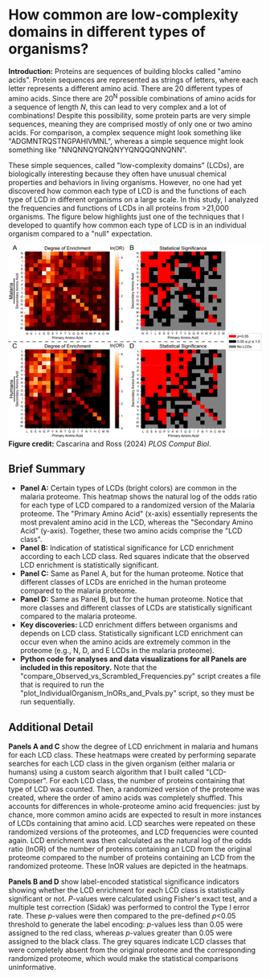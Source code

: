 # How common are low-complexity domains in different types of organisms?

**Introduction:** Proteins are sequences of building blocks called "amino acids". Protein sequences are represented as strings of letters, where each letter represents a different amino acid. There are 20 different types of amino acids. Since there are 20<sup>N</sup> possible combinations of amino acids for a sequence of length *N*, this can lead to very complex and a lot of combinations! Despite this possibility, some protein parts are very simple sequences, meaning they are comprised mostly of only one or two amino acids. For comparison, a complex sequence might look something like "ADGMNTRQSTNGPAHIVMNL", whereas a simple sequence might look something like "NNQNNQYQNQNYYQNQQQNNQNN".

These simple sequences, called "low-complexity domains" (LCDs), are biologically interesting because they often have unusual chemical properties and behaviors in living organisms. However, no one had yet discovered how common each type of LCD is and the functions of each type of LCD in different organisms on a large scale. In this study, I analyzed the frequencies and functions of LCDs in all proteins from >21,000 organisms. The figure below highlights just one of the techniques that I developed to quantify how common each type of LCD is in an individual organism compared to a "null" expectation.

![LCD figure](https://github.com/seancascarina/One_Figure_Summaries/blob/main/2024_PLOS_Comput_Biol/LCD_Frequencies_Malaria_and_Humans.png)
**Figure credit:** Cascarina and Ross (2024) *PLOS Comput Biol*.

## Brief Summary
- **Panel A:** Certain types of LCDs (bright colors) are common in the malaria proteome. This heatmap shows the natural log of the odds ratio for each type of LCD compared to a randomized version of the Malaria proteome. The "Primary Amino Acid" (x-axis) essentially represents the most prevalent amino acid in the LCD, whereas the "Secondary Amino Acid" (y-axis). Together, these two amino acids comprise the "LCD class".
- **Panel B:** Indication of statistical significance for LCD enrichment according to each LCD class. Red squares indicate that the observed LCD enrichment is statistically significant.
- **Panel C:** Same as Panel A, but for the human proteome. Notice that different classes of LCDs are enriched in the human proteome compared to the malaria proteome.
- **Panel D:** Same as Panel B, but for the human proteome. Notice that more classes and different classes of LCDs are statistically significant compared to the malaria proteome.
- **Key discoveries:** LCD enrichment differs between organisms and depends on LCD class. Statistically significant LCD enrichment can occur even when the amino acids are extremely common in the proteome (e.g., N, D, and E LCDs in the malaria proteome).
- **Python code for analyses and data visualizations for all Panels are included in this repository.** Note that the "compare_Observed_vs_Scrambled_Frequencies.py" script creates a file that is required to run the "plot_IndividualOrganism_lnORs_and_Pvals.py" script, so they must be run sequentially.

## Additional Detail
**Panels A and C** show the degree of LCD enrichment in malaria and humans for each LCD class. These heatmaps were created by performing separate searches for each LCD class in the given organism (either malaria or humans) using a custom search algorithm that I built called "LCD-Composer". For each LCD class, the number of proteins containing that type of LCD was counted. Then, a randomized version of the proteome was created, where the order of amino acids was completely shuffled. This accounts for differences in whole-proteome amino acid frequencies: just by chance, more common amino acids are expected to result in more instances of LCDs containing that amino acid. LCD searches were repeated on these randomized versions of the proteomes, and LCD frequencies were counted again. LCD enrichment was then calculated as the natural log of the odds ratio (lnOR) of the number of proteins containing an LCD from the original proteome compared to the number of proteins containing an LCD from the randomized proteome. These lnOR values are depicted in the heatmaps.

**Panels B and D** show label-encoded statistical significance indicators showing whether the LCD enrichment for each LCD class is statistically significant or not. *P*-values were calculated using Fisher's exact test, and a multiple test correction (Sidak) was performed to control the Type I error rate. These *p*-values were then compared to the pre-defined *p*<0.05 threshold to generate the label encoding: *p*-values less than 0.05 were assigned to the red class, whereas *p*-values greater than 0.05 were assigned to the black class. The grey squares indicate LCD classes that were completely absent from the original proteome and the corresponding randomized proteome, which would make the statistical comparisons uninformative.